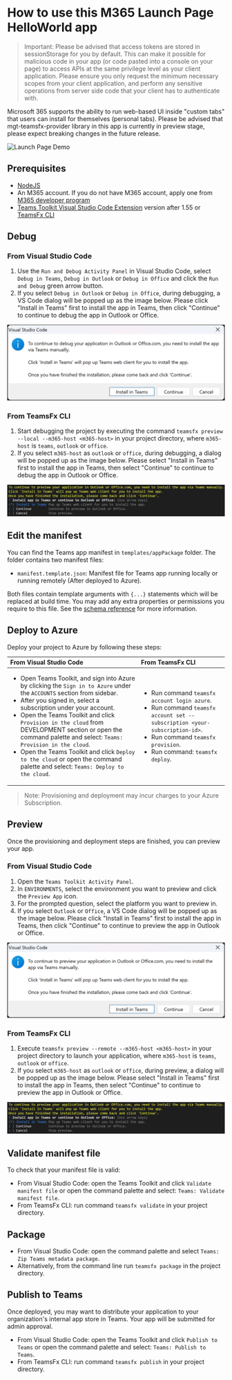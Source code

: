 # How to use this M365 Launch Page HelloWorld app

> Important: Please be advised that access tokens are stored in sessionStorage for you by default. This can make it possible for malicious code in your app (or code pasted into a console on your page) to access APIs at the same privilege level as your client application. Please ensure you only request the minimum necessary scopes from your client application, and perform any sensitive operations from server side code that your client has to authenticate with.

Microsoft 365 supports the ability to run web-based UI inside "custom tabs" that users can install for themselves (personal tabs). Please be advised that mgt-teamsfx-provider library in this app is currently in preview stage, please expect breaking changes in the future release.

![Launch Page Demo](./images/launch-page-demo.gif)

## Prerequisites

- [NodeJS](https://nodejs.org/en/)
- An M365 account. If you do not have M365 account, apply one from [M365 developer program](https://developer.microsoft.com/en-us/microsoft-365/dev-program)
- [Teams Toolkit Visual Studio Code Extension](https://aka.ms/teams-toolkit) version after 1.55 or [TeamsFx CLI](https://aka.ms/teamsfx-cli)

## Debug
### From Visual Studio Code
1. Use the `Run and Debug Activity Panel` in Visual Studio Code, select `Debug in Teams`, `Debug in Outlook` or `Debug in Office` and click the `Run and Debug` green arrow button.
2. If you select `Debug in Outlook` or `Debug in Office`, during debugging, a VS Code dialog will be popped up as the image below. Please click "Install in Teams" first to install the app in Teams, then click "Continue" to continue to debug the app in Outlook or Office.

  ![Install in Teams VSC Local](./images/install-in-teams-vsc-local.png)

### From TeamsFx CLI
1. Start debugging the project by executing the command `teamsfx preview --local --m365-host <m365-host>` in your project directory, where `m365-host` is `teams`, `outlook` or `office`.
2. If you select `m365-host` as `outlook` or `office`, during debugging, a dialog will be popped up as the image below. Please select "Install in Teams" first to install the app in Teams, then select "Continue" to continue to debug the app in Outlook or Office.

  ![Install in Teams CLI](./images/install-in-teams-cli.png)

## Edit the manifest

You can find the Teams app manifest in `templates/appPackage` folder. The folder contains two manifest files:
* `manifest.template.json`: Manifest file for Teams app running locally or running remotely (After deployed to Azure).

Both files contain template arguments with `{...}` statements which will be replaced at build time. You may add any extra properties or permissions you require to this file. See the [schema reference](https://docs.microsoft.com/en-us/microsoftteams/platform/resources/schema/manifest-schema) for more information.

## Deploy to Azure

Deploy your project to Azure by following these steps:

| From Visual Studio Code                                                                                                                                                                                                                                                                                                                                                  | From TeamsFx CLI                                                                                                                                                                                                                    |
| :----------------------------------------------------------------------------------------------------------------------------------------------------------------------------------------------------------------------------------------------------------------------------------------------------------------------------------------------------------------------- | :---------------------------------------------------------------------------------------------------------------------------------------------------------------------------------------------------------------------------------- |
| <ul><li>Open Teams Toolkit, and sign into Azure by clicking the `Sign in to Azure` under the `ACCOUNTS` section from sidebar.</li> <li>After you signed in, select a subscription under your account.</li><li>Open the Teams Toolkit and click `Provision in the cloud` from DEVELOPMENT section or open the command palette and select: `Teams: Provision in the cloud`.</li><li>Open the Teams Toolkit and click `Deploy to the cloud` or open the command palette and select: `Teams: Deploy to the cloud`.</li></ul> | <ul> <li>Run command `teamsfx account login azure`.</li> <li>Run command `teamsfx account set --subscription <your-subscription-id>`.</li> <li> Run command `teamsfx provision`.</li> <li>Run command: `teamsfx deploy`. </li></ul> |

> Note: Provisioning and deployment may incur charges to your Azure Subscription.

## Preview

Once the provisioning and deployment steps are finished, you can preview your app.

### From Visual Studio Code
1. Open the `Teams Toolkit Activity Panel`.
2. In `ENVIRONMENTS`, select the environment you want to preview and click the `Preview App` icon.
3. For the prompted question, select the platform you want to preview in.
4. If you select `Outlook` or `Office`, a VS Code dialog will be popped up as the image below. Please click "Install in Teams" first to install the app in Teams, then click "Continue" to continue to preview the app in Outlook or Office.

  ![Install in Teams VSC Remote](./images/install-in-teams-vsc-remote.png)

### From TeamsFx CLI
1. Execute `teamsfx preview --remote --m365-host <m365-host>` in your project directory to launch your application, where `m365-host` is `teams`, `outlook` or `office`.
2. If you select `m365-host` as `outlook` or `office`, during preview, a dialog will be popped up as the image below. Please select "Install in Teams" first to install the app in Teams, then select "Continue" to continue to preview the app in Outlook or Office.

  ![Install in Teams CLI](./images/install-in-teams-cli.png)

## Validate manifest file

To check that your manifest file is valid:

- From Visual Studio Code: open the Teams Toolkit and click `Validate manifest file` or open the command palette and select: `Teams: Validate manifest file`.
- From TeamsFx CLI: run command `teamsfx validate` in your project directory.

## Package

- From Visual Studio Code: open the command palette and select `Teams: Zip Teams metadata package`.
- Alternatively, from the command line run `teamsfx package` in the project directory.

## Publish to Teams

Once deployed, you may want to distribute your application to your organization's internal app store in Teams. Your app will be submitted for admin approval.

- From Visual Studio Code: open the Teams Toolkit and click `Publish to Teams` or open the command palette and select: `Teams: Publish to Teams`.
- From TeamsFx CLI: run command `teamsfx publish` in your project directory.
